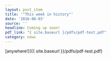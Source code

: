 ```yaml
---
layout: post_item
title: '"This week in history"'
date: '2016-08-03'
source: ''
headline: Coming up soon!
pdf_link: "{ site.baseurl }/pdfs/pdf-test.pdf"
category: news
---
```


[anywhere!]({{ site.baseurl }}/pdfs/pdf-test.pdf)